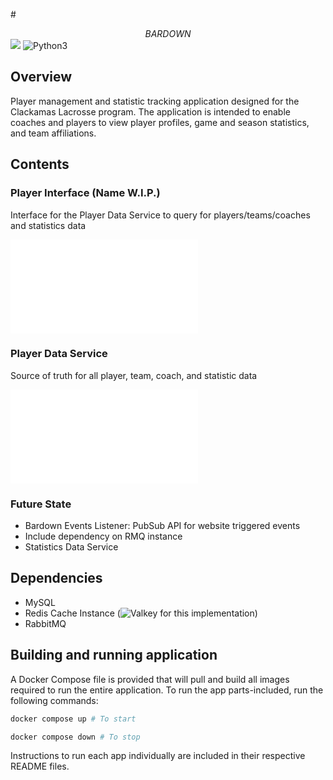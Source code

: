 #<center><i>BARDOWN</i></center>
![](https://img.shields.io/github/commit-activity/t/zfoteff/clackamas-lacrosse-application)
![Python3](https://img.shields.io/badge/Python-3776AB?style=flat&logo=python&logoColor=white)

## Overview
Player management and statistic tracking application designed for the Clackamas Lacrosse program. The application is intended to enable coaches and players to view player profiles, game and season statistics, and team affiliations.

## Contents

### Player Interface (Name W.I.P.)
Interface for the Player Data Service to query for players/teams/coaches and statistics data

![More info here.](./src/player_interface/README.md)

### Player Data Service
Source of truth for all player, team, coach, and statistic data

![More info here.](./src/player_data_service/README.md)

### Future State
- Bardown Events Listener: PubSub API for website triggered events
- Include dependency on RMQ instance
- Statistics Data Service

## Dependencies
- MySQL
- Redis Cache Instance (![Valkey](https://github.com/valkey-io/valkey) for this implementation)
- RabbitMQ

## Building and running application
A Docker Compose file is provided that will pull and build all images required to run the entire application. To run the app parts-included, run the following commands:

```bash
docker compose up # To start

docker compose down # To stop
```

Instructions to run each app individually are included in their respective README files.